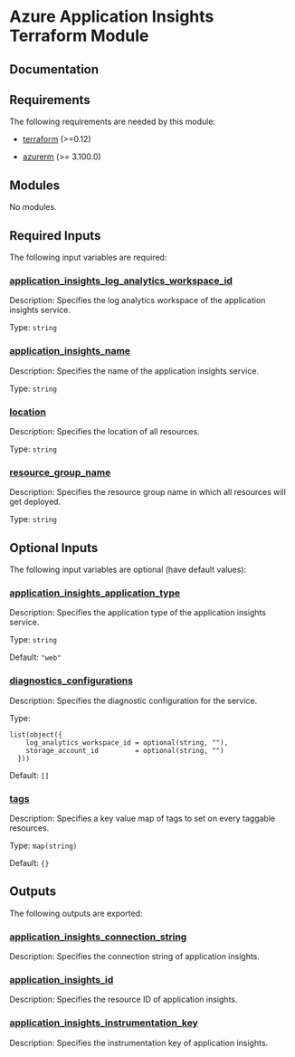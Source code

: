<!-- BEGIN_TF_DOCS -->
# Azure Application Insights Terraform Module

## Documentation
<!-- markdownlint-disable MD033 -->

## Requirements

The following requirements are needed by this module:

- <a name="requirement_terraform"></a> [terraform](#requirement\_terraform) (>=0.12)

- <a name="requirement_azurerm"></a> [azurerm](#requirement\_azurerm) (>= 3.100.0)

## Modules

No modules.

<!-- markdownlint-disable MD013 -->
<!-- markdownlint-disable MD034 -->
## Required Inputs

The following input variables are required:

### <a name="input_application_insights_log_analytics_workspace_id"></a> [application\_insights\_log\_analytics\_workspace\_id](#input\_application\_insights\_log\_analytics\_workspace\_id)

Description: Specifies the log analytics workspace of the application insights service.

Type: `string`

### <a name="input_application_insights_name"></a> [application\_insights\_name](#input\_application\_insights\_name)

Description: Specifies the name of the application insights service.

Type: `string`

### <a name="input_location"></a> [location](#input\_location)

Description: Specifies the location of all resources.

Type: `string`

### <a name="input_resource_group_name"></a> [resource\_group\_name](#input\_resource\_group\_name)

Description: Specifies the resource group name in which all resources will get deployed.

Type: `string`

## Optional Inputs

The following input variables are optional (have default values):

### <a name="input_application_insights_application_type"></a> [application\_insights\_application\_type](#input\_application\_insights\_application\_type)

Description: Specifies the application type of the application insights service.

Type: `string`

Default: `"web"`

### <a name="input_diagnostics_configurations"></a> [diagnostics\_configurations](#input\_diagnostics\_configurations)

Description: Specifies the diagnostic configuration for the service.

Type:

```hcl
list(object({
    log_analytics_workspace_id = optional(string, ""),
    storage_account_id         = optional(string, "")
  }))
```

Default: `[]`

### <a name="input_tags"></a> [tags](#input\_tags)

Description: Specifies a key value map of tags to set on every taggable resources.

Type: `map(string)`

Default: `{}`

## Outputs

The following outputs are exported:

### <a name="output_application_insights_connection_string"></a> [application\_insights\_connection\_string](#output\_application\_insights\_connection\_string)

Description: Specifies the connection string of application insights.

### <a name="output_application_insights_id"></a> [application\_insights\_id](#output\_application\_insights\_id)

Description: Specifies the resource ID of application insights.

### <a name="output_application_insights_instrumentation_key"></a> [application\_insights\_instrumentation\_key](#output\_application\_insights\_instrumentation\_key)

Description: Specifies the instrumentation key of application insights.

<!-- markdownlint-enable -->

<!-- END_TF_DOCS -->